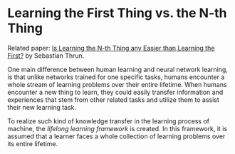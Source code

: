 # Learning the First Thing vs. the N-th Thing

Related paper: [Is Learning the N-th Thing any Easier than Learning the First?][Thrun] by Sebastian Thrun.

One main difference between human learning and neural network learning, is that unlike networks trained for one specific tasks, humans encounter a whole stream of learning problems over their entire lifetime. When humans encounter a new thing to learn, they could easily transfer information and experiences that stem from other related tasks and utilize them to assist their new learning task. 

To realize such kind of knowledge transfer in the learning process of machine, the *lifelong learning framework* is created. In this framework, it is assumed that a learner faces a whole collection of learning problems over its entire lifetime.




[Thrun]: <https://papers.nips.cc/paper/1034-is-learning-the-n-th-thing-any-easier-than-learning-the-first.pdf](https://papers.nips.cc/paper/1034-is-learning-the-n-th-thing-any-easier-than-learning-the-first.pdf)>
<!--stackedit_data:
eyJoaXN0b3J5IjpbMTQyMzI1MzQwNiwxODM0ODU2Mzg5XX0=
-->